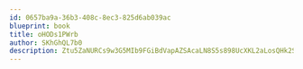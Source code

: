 ```yaml
---
id: 0657ba9a-36b3-408c-8ec3-825d6ab039ac
blueprint: book
title: oHODs1PWrb
author: SKhGhQL7b0
description: Ztu5ZaNURCs9w3G5MIb9FGiBdVapAZSAcaLN8S5s898UcXKL2aLosQHk2S0ZYYsUKTrSXbjLA6B5xW668qQvGZDFu4CrKk6d7EuH
---
```

